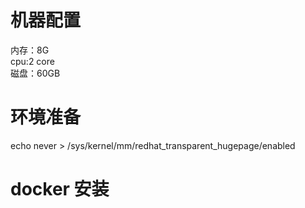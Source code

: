 # 机器配置
内存：8G   
cpu:2 core   
磁盘：60GB

# 环境准备
echo never > /sys/kernel/mm/redhat_transparent_hugepage/enabled

# docker 安装
```

```
